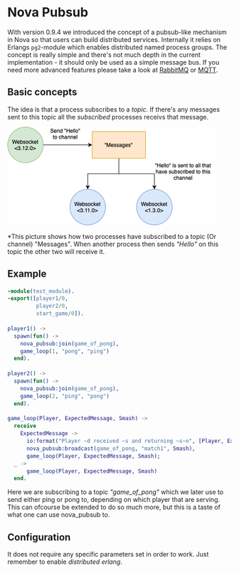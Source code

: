 # Nova Pubsub

With version 0.9.4 we introduced the concept of a pubsub-like mechanism in Nova so that users can build distributed services. Internally it relies on Erlangs `pg2`-module which enables distributed named process groups. The concept is really simple and there's not much depth in the current implementation - it should only be used as a simple message bus. If you need more advanced features please take a look at [RabbitMQ](rabbitmq) or [MQTT](https://mqtt.org).

## Basic concepts

The idea is that a process subscribes to a *topic*. If there's any messages sent to this topic all the *subscribed* processes receivs that message.

![Processes](assets/pubsub.png)

*This picture shows how two processes have subscribed to a topic (Or channel) "Messages". When another process then sends *"Hello"* on this topic the other two will receive it.

## Example
```erlang
-module(test_module).
-export([player1/0,
         player2/0,
         start_game/0]).

player1() ->
  spawn(fun() ->
    nova_pubsub:join(game_of_pong),
    game_loop(1, "pong", "ping")
  end).

player2() ->
  spawn(fun() ->
    nova_pubsub:join(game_of_pong),
    game_loop(2, "ping", "pong")
  end).

game_loop(Player, ExpectedMessage, Smash) ->
  receive
    ExpectedMessage ->
      io:format("Player ~d received ~s and returning ~s~n", [Player, ExpectedMessage, Smash]),
      nova_pubsub:broadcast(game_of_pong, "match1", Smash),
      game_loop(Player, ExpectedMessage, Smash);
  _ ->
      game_loop(Player, ExpectedMessage, Smash)
  end.
```
Here we are subscribing to a topic *"game_of_pong"* which we later use to send either ping or pong to, depending on which player that are serving.
This can ofcourse be extended to do so much more, but this is a taste of what one can use nova_pubsub to.


## Configuration

It does not require any specific parameters set in order to work. Just remember to enable *distributed erlang*.
